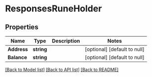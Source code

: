 # ResponsesRuneHolder

## Properties
Name | Type | Description | Notes
------------ | ------------- | ------------- | -------------
**Address** | **string** |  | [optional] [default to null]
**Balance** | **string** |  | [optional] [default to null]

[[Back to Model list]](../README.md#documentation-for-models) [[Back to API list]](../README.md#documentation-for-api-endpoints) [[Back to README]](../README.md)



